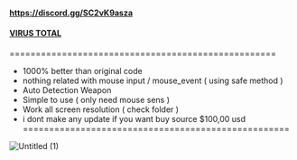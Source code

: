 #### https://discord.gg/SC2vK9asza
#### [VIRUS TOTAL](https://www.virustotal.com/gui/file/7511a90dac3fd6a2fd9ad3fcc164bfb92e780c895039409714610ba1546fadef)
===================================================
- 1000% better than original code
- nothing related with mouse input / mouse_event ( using safe method )
- Auto Detection Weapon
- Simple to use ( only need mouse sens )
- Work all screen resolution ( check folder )
- i dont make any update if you want buy source $100,00 usd
===================================================

![Untitled (1)](https://github.com/user-attachments/assets/7f05951f-e8f0-4bc4-99d5-0c02ccfbfbaa)
